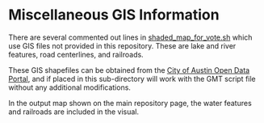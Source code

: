 # Miscellaneous GIS Information

There are several commented out lines in [shaded_map_for_vote.sh](../shaded_map_for_vote.sh) which use GIS files not provided in this repository. These are lake and river features, road centerlines, and railroads.

These GIS shapefiles can be obtained from the [City of Austin Open Data Portal](https://data.austintexas.gov/), and if placed in this sub-directory will work with the GMT script file without any additional modifications. 

In the output map shown on the main repository page, the water features and railroads are included in the visual.
